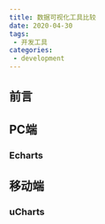 ```yaml
---
title: 数据可视化工具比较
date: 2020-04-30
tags:
 - 开发工具        
categories: 
 - development
---
```


## 前言

## PC端

### Echarts

## 移动端

### uCharts